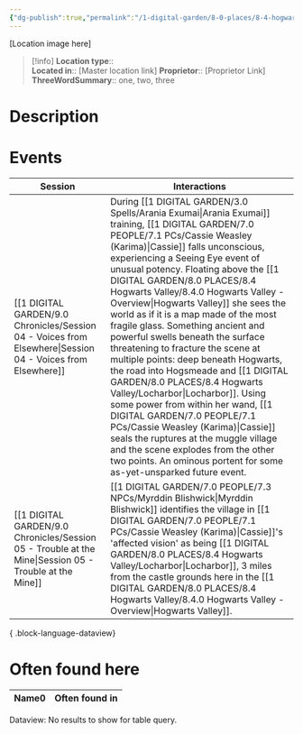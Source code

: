 ```yaml
---
{"dg-publish":true,"permalink":"/1-digital-garden/8-0-places/8-4-hogwarts-valley/locharbor/","tags":["#place","hogwarts-valley","muggle"]}
---
```


[Location image here]
>[!info]
>**Location type**::  
>**Located in**:: [Master location link]
>**Proprietor**:: [Proprietor Link]
>**ThreeWordSummary**:: one, two, three 

# Description


# Events

| Session                                                                                                       | Interactions                                                                                                                                                                                                                                                                                                                                                                                                                                                                                                                                                                                                                                                                                                   |
| ------------------------------------------------------------------------------------------------------------- | -------------------------------------------------------------------------------------------------------------------------------------------------------------------------------------------------------------------------------------------------------------------------------------------------------------------------------------------------------------------------------------------------------------------------------------------------------------------------------------------------------------------------------------------------------------------------------------------------------------------------------------------------------------------------------------------------------------- |
| [[1 DIGITAL GARDEN/9.0 Chronicles/Session 04 - Voices from Elsewhere\|Session 04 - Voices from Elsewhere]] | During [[1 DIGITAL GARDEN/3.0 Spells/Arania Exumai\|Arania Exumai]] training, [[1 DIGITAL GARDEN/7.0 PEOPLE/7.1 PCs/Cassie Weasley (Karima)\|Cassie]] falls unconscious, experiencing a Seeing Eye event of unusual potency. Floating above the [[1 DIGITAL GARDEN/8.0 PLACES/8.4 Hogwarts Valley/8.4.0 Hogwarts Valley - Overview\|Hogwarts Valley]] she sees the world as if it is a map made of the most fragile glass. Something ancient and powerful swells beneath the surface threatening to fracture the scene at multiple points: deep beneath Hogwarts, the road into Hogsmeade and [[1 DIGITAL GARDEN/8.0 PLACES/8.4 Hogwarts Valley/Locharbor\|Locharbor]]. Using some power from within her wand, [[1 DIGITAL GARDEN/7.0 PEOPLE/7.1 PCs/Cassie Weasley (Karima)\|Cassie]] seals the ruptures at the muggle village and the scene explodes from the other two points. An ominous portent for some as-yet-unsparked future event. |
| [[1 DIGITAL GARDEN/9.0 Chronicles/Session 05 - Trouble at the Mine\|Session 05 - Trouble at the Mine]]     | [[1 DIGITAL GARDEN/7.0 PEOPLE/7.3 NPCs/Myrddin Blishwick\|Myrddin Blishwick]] identifies the village in [[1 DIGITAL GARDEN/7.0 PEOPLE/7.1 PCs/Cassie Weasley (Karima)\|Cassie]]'s 'affected vision' as being [[1 DIGITAL GARDEN/8.0 PLACES/8.4 Hogwarts Valley/Locharbor\|Locharbor]], 3 miles from the castle grounds here in the [[1 DIGITAL GARDEN/8.0 PLACES/8.4 Hogwarts Valley/8.4.0 Hogwarts Valley - Overview\|Hogwarts Valley]].                                                                                                                                                                                                                                                                                                                                                                                                                                                                             |

{ .block-language-dataview}

# Often found here

<div><table class="dataview table-view-table"><thead class="table-view-thead"><tr class="table-view-tr-header"><th class="table-view-th"><span>Name</span><span class="dataview small-text">0</span></th><th class="table-view-th"><span>Often found in</span></th></tr></thead><tbody class="table-view-tbody"></tbody></table><div class="dataview dataview-error-box"><p class="dataview dataview-error-message">Dataview: No results to show for table query.</p></div></div>
